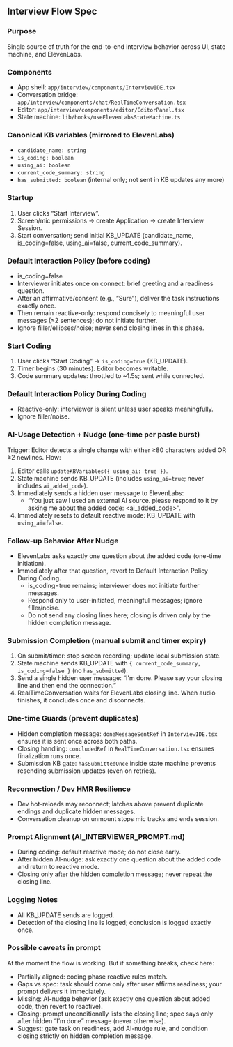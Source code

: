 ## Interview Flow Spec

### Purpose

Single source of truth for the end-to-end interview behavior across UI, state machine, and ElevenLabs.

### Components

-   App shell: `app/interview/components/InterviewIDE.tsx`
-   Conversation bridge: `app/interview/components/chat/RealTimeConversation.tsx`
-   Editor: `app/interview/components/editor/EditorPanel.tsx`
-   State machine: `lib/hooks/useElevenLabsStateMachine.ts`

### Canonical KB variables (mirrored to ElevenLabs)

-   `candidate_name: string`
-   `is_coding: boolean`
-   `using_ai: boolean`
-   `current_code_summary: string`
-   `has_submitted: boolean` (internal only; not sent in KB updates any more)

### Startup

1. User clicks “Start Interview”.
2. Screen/mic permissions → create Application → create Interview Session.
3. Start conversation; send initial KB_UPDATE (candidate_name, is_coding=false, using_ai=false, current_code_summary).

### Default Interaction Policy (before coding)

-   is_coding=false
-   Interviewer initiates once on connect: brief greeting and a readiness question.
-   After an affirmative/consent (e.g., “Sure”), deliver the task instructions exactly once.
-   Then remain reactive-only: respond concisely to meaningful user messages (≤2 sentences); do not initiate further.
-   Ignore filler/ellipses/noise; never send closing lines in this phase.

### Start Coding

1. User clicks “Start Coding” → `is_coding=true` (KB_UPDATE).
2. Timer begins (30 minutes). Editor becomes writable.
3. Code summary updates: throttled to ~1.5s; sent while connected.

### Default Interaction Policy During Coding

-   Reactive-only: interviewer is silent unless user speaks meaningfully.
-   Ignore filler/noise.

### AI-Usage Detection + Nudge (one-time per paste burst)

Trigger: Editor detects a single change with either ≥80 characters added OR ≥2 newlines.
Flow:

1. Editor calls `updateKBVariables({ using_ai: true })`.
2. State machine sends KB_UPDATE (includes `using_ai=true`; never includes `ai_added_code`).
3. Immediately sends a hidden user message to ElevenLabs:
    - “You just saw I used an external AI source. please respond to it by asking me about the added code: <ai_added_code>”.
4. Immediately resets to default reactive mode: KB_UPDATE with `using_ai=false`.

### Follow-up Behavior After Nudge

-   ElevenLabs asks exactly one question about the added code (one-time initiation).
-   Immediately after that question, revert to Default Interaction Policy During Coding.
    -   is_coding=true remains; interviewer does not initiate further messages.
    -   Respond only to user-initiated, meaningful messages; ignore filler/noise.
    -   Do not send any closing lines here; closing is driven only by the hidden completion message.

### Submission Completion (manual submit and timer expiry)

1. On submit/timer: stop screen recording; update local submission state.
2. State machine sends KB_UPDATE with `{ current_code_summary, is_coding=false }` (no `has_submitted`).
3. Send a single hidden user message: “I'm done. Please say your closing line and then end the connection.”
4. RealTimeConversation waits for ElevenLabs closing line. When audio finishes, it concludes once and disconnects.

### One-time Guards (prevent duplicates)

-   Hidden completion message: `doneMessageSentRef` in `InterviewIDE.tsx` ensures it is sent once across both paths.
-   Closing handling: `concludedRef` in `RealTimeConversation.tsx` ensures finalization runs once.
-   Submission KB gate: `hasSubmittedOnce` inside state machine prevents resending submission updates (even on retries).

### Reconnection / Dev HMR Resilience

-   Dev hot-reloads may reconnect; latches above prevent duplicate endings and duplicate hidden messages.
-   Conversation cleanup on unmount stops mic tracks and ends session.

### Prompt Alignment (AI_INTERVIEWER_PROMPT.md)

-   During coding: default reactive mode; do not close early.
-   After hidden AI-nudge: ask exactly one question about the added code and return to reactive mode.
-   Closing only after the hidden completion message; never repeat the closing line.

### Logging Notes

-   All KB_UPDATE sends are logged.
-   Detection of the closing line is logged; conclusion is logged exactly once.


### Possible caveats in prompt
At the moment the flow is working.
But if something breaks, check here:

- Partially aligned: coding phase reactive rules match.
- Gaps vs spec: task should come only after user affirms readiness; your prompt delivers it immediately.
- Missing: AI-nudge behavior (ask exactly one question about added code, then revert to reactive).
- Closing: prompt unconditionally lists the closing line; spec says only after hidden “I’m done” message (never otherwise).
- Suggest: gate task on readiness, add AI-nudge rule, and condition closing strictly on hidden completion message.
